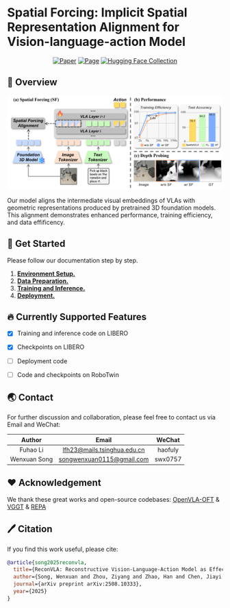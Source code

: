 # Spatial Forcing: Implicit Spatial Representation Alignment for Vision-language-action Model
<div align="center">

[![Paper](https://img.shields.io/badge/Paper-A42C25?style=for-the-badge&logo=arxiv&logoColor=white)](https://arxiv.org/pdf/2509.09372) [![Page](https://img.shields.io/badge/Project--Page-blue?style=for-the-badge&logo=homepage&logoColor=white)](https://github.com/OpenHelix-Team/VLA-Adapter/issues/1) [![Hugging Face Collection](https://img.shields.io/badge/Models-fcd022?style=for-the-badge&logo=huggingface&logoColor=white)](https://huggingface.co/VLA-Adapter)

</div>
<!-- TODO 替换掉三个链接 -->


## 📃 Overview
![teaser](./figs/teaser.png)

Our model aligns the intermediate visual embeddings of VLAs with geometric representations produced by pretrained 3D foundation models. This alignment demonstrates enhanced performance, training efficiency, and data effificency.


## 🚀 Get Started
Please follow our documentation step by step.

1. [**Environment Setup.**](./docs/setup.md)
2. [**Data Preparation.**](./docs/data_preparation.md)
3. [**Training and Inference.**](./docs/training_inference.md)
4. [**Deployment.**](./docs/deploy.md)


## 🔥 Currently Supported Features
- [x] Training and inference code on LIBERO
- [x] Checkpoints on LIBERO
- [ ] Deployment code
- [ ] Code and checkpoints on RoboTwin


## 🌏 Contact
For further discussion and collaboration, please feel free to contact us via Email and WeChat:

| Author | Email | WeChat |
|:---:|:---:|:---:|
| Fuhao Li | lfh23@mails.tsinghua.edu.cn | haofuly |
| Wenxuan Song | songwenxuan0115@gmail.com | swx0757 |


## ❤️ Acknowledgement
We thank these great works and open-source codebases: [OpenVLA-OFT](https://github.com/moojink/openvla-oft) & [VGGT](https://github.com/facebookresearch/vggt) & [REPA](https://github.com/sihyun-yu/REPA)


## 🖊 Citation
If you find this work useful, please cite:

```bibtex
@article{song2025reconvla,
  title={ReconVLA: Reconstructive Vision-Language-Action Model as Effective Robot Perceiver},
  author={Song, Wenxuan and Zhou, Ziyang and Zhao, Han and Chen, Jiayi and Ding, Pengxiang and Yan, Haodong and Huang, Yuxin and Tang, Feilong and Wang, Donglin and Li, Haoang},
  journal={arXiv preprint arXiv:2508.10333},
  year={2025}
}
```
<!-- todo 更新bib -->